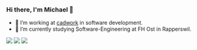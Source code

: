 ### Hi there, I'm Michael 👋

-  🔭 I’m working at [cadwork]([url](https://de.cadwork.swiss/)) in software development. 
-  🌱 I’m currently studying Software-Engineering at FH Ost in Rapperswil. 

<img src="https://github-readme-stats.vercel.app/api/top-langs?username=Brunner246&layout=compact"/>


<img src="https://github-readme-stats.vercel.app/api?username=Brunner246&show_icons=true"/>


<img src="https://github-readme-stats.vercel.app/api/pin/?username=cwapi3d&repo=cwapi3dpython"/>

<!--
**Brunner246/Brunner246** is a ✨ _special_ ✨ repository because its `README.md` (this file) appears on your GitHub profile.

Here are some ideas to get you started:

- 🔭 I’m currently working on ...
- 🌱 I’m currently learning ...
- 👯 I’m looking to collaborate on ...
- 🤔 I’m looking for help with ...
- 💬 Ask me about ...
- 📫 How to reach me: ...
- 😄 Pronouns: ...
- ⚡ Fun fact: ...
-->
